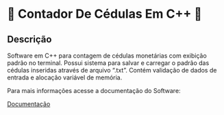 # :money_with_wings: Contador De Cédulas Em C++ :money_with_wings:
## Descrição

<p>
  Software em C++ para contagem de cédulas monetárias com exibição padrão no terminal. Possui sistema para salvar e carregar o padrão das cédulas 
  inseridas através de arquivo “.txt”. Contém validação de dados de entrada e alocação variável de memória.
</p>
<p>
  Para mais informações acesse a documentação do Software: 
</p>

[Documentação](./documentationCurrencyNotesCounter.pdf) 

